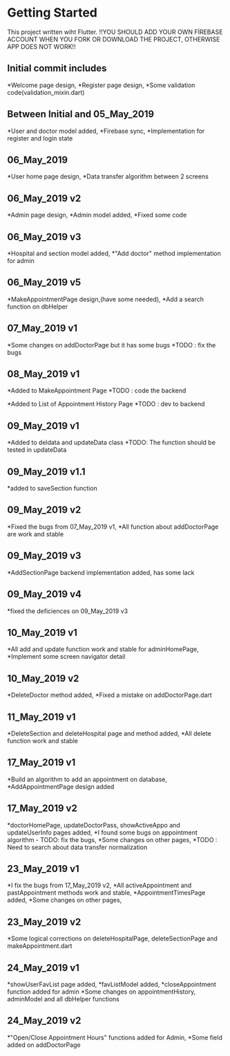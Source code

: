 # Getting Started
This project written wiht Flutter.
!!YOU SHOULD ADD YOUR OWN FİREBASE ACCOUNT WHEN YOU FORK OR DOWNLOAD THE PROJECT, OTHERWISE APP DOES NOT WORK!!

## Initial commit includes

*Welcome page design,
*Register page design,
*Some validation code(validation_mixin.dart)


## Between Initial and 05_May_2019

*User and doctor model added,
*Firebase sync,
*Implementation for register and login state

## 06_May_2019

*User home page design,
*Data transfer algorithm between 2 screens

## 06_May_2019 v2

*Admin page design,
*Admin model added,
*Fixed some code

## 06_May_2019 v3

*Hospital and section model added,
*"Add doctor" method implementation for admin

## 06_May_2019 v5

*MakeAppointmentPage design,(have some needed),
*Add a search function on dbHelper

## 07_May_2019 v1

*Some changes on addDoctorPage but it has some bugs
*TODO : fix the bugs

## 08_May_2019 v1

*Added to MakeAppointment Page
*TODO : code the backend

*Added to List of Appointment History Page
*TODO : dev to backend

## 09_May_2019 v1
*Added to deldata and updateData class
*TODO: The function should be tested in updateData

## 09_May_2019 v1.1
*added to saveSection function

## 09_May_2019 v2

*Fixed the bugs from 07_May_2019 v1,
*All function about addDoctorPage are work and stable

## 09_May_2019 v3

*AddSectionPage backend implementation added, has some lack

## 09_May_2019 v4

*fixed the deficiences on 09_May_2019 v3

## 10_May_2019 v1

*All add and update function work and stable for adminHomePage,
*Implement some screen navigator detail

## 10_May_2019 v2
 
 *DeleteDoctor method added,
 *Fixed a mistake on addDoctorPage.dart

 ## 11_May_2019 v1

 *DeleteSection and deleteHospital page and method added,
 *All delete function work and stable

 ## 17_May_2019 v1

 *Build an algorithm to add an appointment on database,
 *AddAppointmentPage design added

 ## 17_May_2019 v2

 *doctorHomePage, updateDoctorPass, showActiveAppo and updateUserInfo pages added,
 *I found some bugs on appointment algorithm - TODO: fix the bugs,
 *Some changes on other pages,
 *TODO : Need to search about data transfer normalization

 ## 23_May_2019 v1

 *I fix the bugs from 17_May_2019 v2,
 *All activeAppointment and pastAppointment methods work and stable,
 *AppointmentTimesPage added,
 *Some changes on other pages,

 ## 23_May_2019 v2

 *Some logical corrections on deleteHospitalPage, deleteSectionPage and makeAppointment.dart

 ## 24_May_2019 v1

 *showUserFavList page added,
 *favListModel added,
 *closeAppointment function added for admin
 *Some changes on appointmentHistory, adminModel and all dbHelper functions

 ## 24_May_2019 v2

 *"Open/Close Appointment Hours" functions added for Admin,
 *Some field added on addDoctorPage


